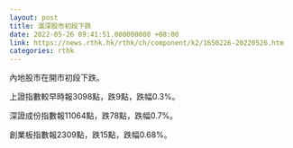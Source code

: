 ```yaml
---
layout: post
title: 滬深股市初段下跌
date: 2022-05-26 09:41:51.000000000 +08:00
link: https://news.rthk.hk/rthk/ch/component/k2/1650226-20220526.htm
categories: rthk
---
```


內地股市在開市初段下跌。

上證指數較早時報3098點，跌9點，跌幅0.3%。

深證成份指數報11064點，跌78點，跌幅0.7%。

創業板指數報2309點，跌15點，跌幅0.68%。
